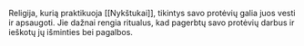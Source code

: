 Religija, kurią praktikuoja [[Nykštukai]], tikintys savo protėvių galia juos vesti ir apsaugoti. Jie dažnai rengia ritualus, kad pagerbtų savo protėvių darbus ir ieškotų jų išminties bei pagalbos.